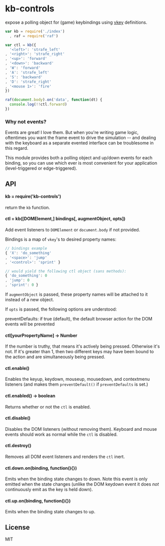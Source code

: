 # kb-controls

expose a polling object for (game) keybindings using [vkey](https://github.com/chrisdickinson/vkey/) definitions.

```javascript
var kb = require('./index')
  , raf = require('raf')

var ctl = kb({
  '<left>': 'strafe_left'
, '<right>': 'strafe_right'
, '<up>': 'forward'
, '<down>': 'backward'
, 'W': 'forward'
, 'A': 'strafe_left'
, 'S': 'backward'
, 'D': 'strafe_right'
, '<mouse 1>': 'fire'
})

raf(document.body).on('data', function(dt) {
  console.log(!!ctl.forward)
})

```

### Why not events?

Events are great! I love them. But when you're writing game logic, oftentimes you want the frame event to drive the simulation -- and dealing with the keyboard as a separate evented interface can be troublesome in this regard.

This module provides both a polling object and up/down events for each binding, so you
can use which ever is most convenient for your application (level-triggered or edge-triggered).

## API

#### kb = require('kb-controls')

return the `kb` function.

#### ctl = kb([DOMElement,] bindings[, augmentObject, opts])

Add event listeners to `DOMElement` or `document.body` if not provided.

Bindings is a map of `vkey`'s to desired property names:

```javascript
// bindings example
{ 'X': 'do_something'
, '<space>': 'jump'
, '<control>': 'sprint' }

// would yield the following ctl object (sans methods):
{ 'do_something': 0
, 'jump': 0
, 'sprint': 0 }
```

If `augmentObject` is passed, these property names will be attached to it instead
of a new object.

If `opts` is passed, the following options are understood:

preventDefaults: if true (default), the default browser action for the DOM events will be prevented

#### ctl[yourPropertyName] -> Number

If the number is truthy, that means it's actively being pressed. Otherwise it's not. If it's
greater than 1, then two different keys may have been bound to the action and are simultaneously being pressed.

#### ctl.enable()

Enables the keyup, keydown, mouseup, mousedown, and contextmenu listeners (and makes them `preventDefault()` if `preventDefaults` is set.)

#### ctl.enabled() -> boolean

Returns whether or not the `ctl` is enabled.

#### ctl.disable()

Disables the DOM listeners (without removing them). Keyboard and mouse events should work
as normal while the `ctl` is disabled.

#### ctl.destroy()

Removes all DOM event listeners and renders the `ctl` inert.

#### ctl.down.on(binding, function(){})

Emits when the binding state changes to down. Note this event is only emitted when the
state changes (unlike the DOM keydown event it does _not_ continuously emit as the key
is held down).

#### ctl.up.on(binding, function(){})

Emits when the binding state changes to up.

## License

MIT


